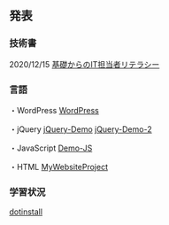 ## 発表
### 技術書
2020/12/15 [基礎からのIT担当者リテラシー](https://docs.google.com/presentation/d/1SmacBYbcoIw9rQQsWN0RQShoVk3jqEiGyAXpjuIHRLw/edit?usp=sharing)

### 言語
・WordPress
[WordPress](https://github.com/Kyoko-Kono/wordpress)

・jQuery
[jQuery-Demo](https://github.com/Kyoko-Kono/jQuery-Demo)
[jQuery-Demo-2](https://github.com/Kyoko-Kono/jQuery-Demo-2)

・JavaScript
[Demo-JS](https://github.com/Kyoko-Kono/Demo-JS)

・HTML
[MyWebsiteProject](https://github.com/Kyoko-Kono/MyWebsiteProject)

### 学習状況
[dotinstall](https://dotinstall.com/users/konok)
